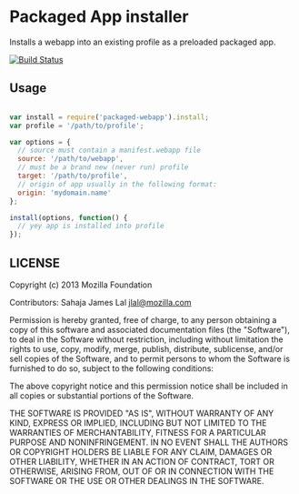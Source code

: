 # Packaged App installer

Installs a webapp into an existing profile as a preloaded packaged app.

[![Build
Status](https://travis-ci.org/lightsofapollo/packaged-webapp.png)](https://travis-ci.org/lightsofapollo/packaged-webapp)


## Usage

```js

var install = require('packaged-webapp').install;
var profile = '/path/to/profile';

var options = {
  // source must contain a manifest.webapp file
  source: '/path/to/webapp',
  // must be a brand new (never run) profile
  target: '/path/to/profile',
  // origin of app usually in the following format:
  origin: 'mydomain.name'
};

install(options, function() {
  // yey app is installed into profile
});

```

## LICENSE

Copyright (c) 2013 Mozilla Foundation

Contributors: Sahaja James Lal jlal@mozilla.com

Permission is hereby granted, free of charge, to any person obtaining a
copy of this software and associated documentation files (the
"Software"), to deal in the Software without restriction, including
without limitation the rights to use, copy, modify, merge, publish,
distribute, sublicense, and/or sell copies of the Software, and to
permit persons to whom the Software is furnished to do so, subject to
the following conditions:

The above copyright notice and this permission notice shall be included
in all copies or substantial portions of the Software.

THE SOFTWARE IS PROVIDED "AS IS", WITHOUT WARRANTY OF ANY KIND, EXPRESS
OR IMPLIED, INCLUDING BUT NOT LIMITED TO THE WARRANTIES OF
MERCHANTABILITY, FITNESS FOR A PARTICULAR PURPOSE AND NONINFRINGEMENT.
IN NO EVENT SHALL THE AUTHORS OR COPYRIGHT HOLDERS BE LIABLE FOR ANY
CLAIM, DAMAGES OR OTHER LIABILITY, WHETHER IN AN ACTION OF CONTRACT,
TORT OR OTHERWISE, ARISING FROM, OUT OF OR IN CONNECTION WITH THE
SOFTWARE OR THE USE OR OTHER DEALINGS IN THE SOFTWARE.
